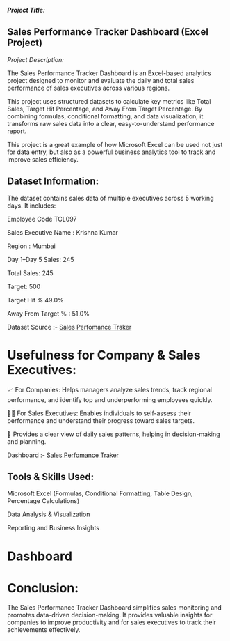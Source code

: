 ***Project Title:***

## Sales Performance Tracker Dashboard (Excel Project)

*Project Description:*

The Sales Performance Tracker Dashboard is an Excel-based analytics project designed to monitor and evaluate the daily and total sales performance of sales executives across various regions.

This project uses structured datasets to calculate key metrics like Total Sales, Target Hit Percentage, and Away From Target Percentage. By combining formulas, conditional formatting, and data visualization, it transforms raw sales data into a clear, easy-to-understand performance report.

This project is a great example of how Microsoft Excel can be used not just for data entry, but also as a powerful business analytics tool to track and improve sales efficiency.


## Dataset Information:

The dataset contains sales data of multiple executives across 5 working days. It includes:

Employee Code TCL097

Sales Executive Name : Krishna Kumar

Region : Mumbai

Day 1–Day 5 Sales: 245

Total Sales: 245

Target: 500

Target Hit % 49.0%

Away From Target % : 51.0%

Dataset Source :- <a href="https://github.com/Aashuvishwakarma06/Sales-Target-Tracker-Analysis/blob/main/SalesPerformance.xlsx">Sales Perfomance Traker</a>


# Usefulness for Company & Sales Executives:

📈 For Companies: Helps managers analyze sales trends, track regional performance, and identify top and underperforming employees quickly.

👨‍💼 For Sales Executives: Enables individuals to self-assess their performance and understand their progress toward sales targets.

🧠 Provides a clear view of daily sales patterns, helping in decision-making and planning.

Dashboard :- <a href="https://github.com/Aashuvishwakarma06/Sales-Target-Tracker-Analysis/blob/main/SalesPerformance.png">Sales Perfomance Traker</a>

## Tools & Skills Used:

Microsoft Excel (Formulas, Conditional Formatting, Table Design, Percentage Calculations)

Data Analysis & Visualization

Reporting and Business Insights

# Dashboard


# Conclusion:

The Sales Performance Tracker Dashboard simplifies sales monitoring and promotes data-driven decision-making. It provides valuable insights for companies to improve productivity and for sales executives to track their achievements effectively.
